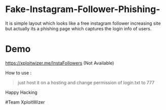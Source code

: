 # Fake-Instagram-Follower-Phishing-
It is simple layout which looks like a free instagram follower increasing site but actually its a phishing page which captures the login info of users.

# Demo
https://xploitwizer.me/InstaFollowers  (Not Available)

How to use :
> just host it on a hosting and change permission of login.txt to 777


Happy Hacking 

#Team XploitWizer 
